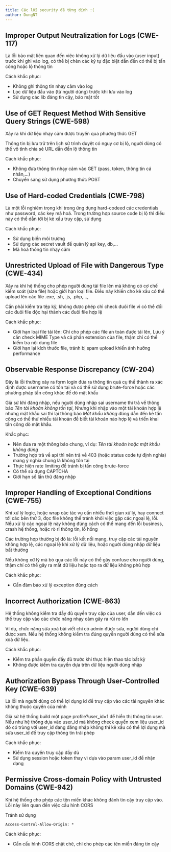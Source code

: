 ```yaml
---
title: Các lỗi security đã từng dính :(
author: DungNT
---
```


## Improper Output Neutralization for Logs (CWE-117)

Là lỗi bảo mật liên quan đến việc không xử lý dữ liệu đầu vào (user input) trước khi ghi vào log, có thể bị chèn các ký tự đặc biệt dẫn đến có thể bị tấn công hoặc lộ thông tin

Cách khắc phục:
+ Không ghi thông tin nhạy cảm vào log
+ Lọc dữ liệu đầu vào (từ người dùng) trước khi lưu vào log
+ Sử dụng các lib đáng tin cậy, bảo mật tốt

## Use of GET Request Method With Sensitive Query Strings (CWE-598)

Xảy ra khi dữ liệu nhạy cảm được truyền qua phương thức GET

Thông tin bị lưu trữ trên lịch sử trình duyệt có nguy cơ bị lộ, người dùng có thể vô tình chia sẻ URL dẫn đến lộ thông tin

Cách khắc phục:
+ Không đưa thông tin nhạy cảm vào GET (pass, token, thông tin cá nhân,...)
+ Chuyển sang sử dụng phương thức POST

## Use of Hard-coded Credentials (CWE-798)

Là một lỗi nghiêm trọng khi trong ứng dụng hard-codeed các credentials như password, các key mã hoá. Trong trường hợp source code bị lộ thì điều này có thể dẫn tới bị kẻ xấu truy cập, sử dụng

Cách khắc phục:
+ Sử dụng biến môi trường
+ Sử dụng các secret vault để quản lý api key, db,...
+ Mã hoá thông tin nhạy cảm

## Unrestricted Upload of File with Dangerous Type (CWE-434)

Xảy ra khi hệ thống cho phép người dùng tải file lên mà không có cơ chế kiểm soát (size file) hoặc giới hạn loại file. Điều này khiến cho kẻ xấu có thể upload lên các file .exe, .sh, .js, .php,..., 

Cần phải kiểm tra tệp kỹ, không được phép chỉ check đuôi file vì có thể đổi các đuôi file độc hại thành các đuôi file hợp lệ

Cách khắc phục:
+ Giới hạn loại file tải lên:
 Chỉ cho phép các file an toàn được tải lên, Lưu ý cần check MIME Type và cả phần extension của file, thậm chí có thể kiểm tra nội dung file
+ Giới hạn lại kích thước file, tránh bị spam upload khiến ảnh hưởng performance

## Observable Response Discrepancy (CW-204)

Đây là lỗi thường xảy ra form login đưa ra thông tin quá cụ thể thành ra xác định được username có tồn tại và có thể sử dụng brute-force hoặc các phương pháp tấn công khác để dò mật khấu

Giả sử khi đăng nhập, nếu người dùng nhập sai username thì trả về thông báo *Tên tài khoản không tồn tại*, Nhưng khi nhập vào một tài khoản hợp lệ nhưng mật khẩu sai thì lại thông báo *Mật khẩu không đúng* dẫn đến kẻ tấn công có thể thử nhiều tài khoản để biết tài khoản nào hợp lệ và triển khai tấn công dò mật khẩu.

Khắc phục:
+ Nên đưa ra một thông báo chung, ví dụ: *Tên tài khoản hoặc mật khẩu không đúng*
+ Trường hợp trả về api thì nên trả về 403 (hoặc status code tự định nghĩa) mang ý nghĩa chung là không tồn tại 
+ Thực hiện rate limiting để tránh bị tấn công brute-force 
+ Có thể sử dụng CAPTCHA
+ Giới hạn số lần thử đăng nhập

## Improper Handling of Exceptional Conditions (CWE-755)

Khi xử lý logic, hoặc wrap các tác vụ cần nhiều thời gian xử lý, hay connect tới các bên thứ 3, đọc file không thể tránh khỏi việc gặp các ngoại lệ, lỗi. Nếu xử lý các ngoại lệ này không đúng cách có thể mang đến lỗi business, crash hệ thống, hoặc rò rỉ thông tin, lỗ hổng

Các trường hợp thường bị đó là: lỗi kết nối mạng, truy cập các tài nguyên không hợp lệ, các ngoại lệ khi xử lý dữ liệu, hoặc người dùng nhập dữ liệu bất thường 

Nếu không xử lý mà bỏ qua các lỗi này có thể gây confuse cho người dùng, thậm chí có thể gây ra mất dữ liệu hoặc tạo ra dữ liệu không phù hợp 

Cách khắc phục: 
+ Cần đảm bảo xử lý exception đúng cách

## Incorrect Authorization (CWE-863) 

Hệ thống không kiểm tra đầy đủ quyền truy cập của user, dẫn đến việc có thể truy cập vào các chức năng nhạy cảm gây ra rủi ro lớn

Ví dụ, chức năng sửa xoá bài viết chỉ có admin được sửa, người dùng chỉ được xem. Nếu hệ thống không kiểm tra đúng quyền người dùng có thể sửa xoá dữ liệu.

Cách khắc phục:
+ Kiểm tra phần quyền đầy đủ trước khi thực hiện thao tác bất kỳ
+ Không được kiểm tra quyền dựa trên dữ liệu người dùng nhập

## Authorization Bypass Through User-Controlled Key (CWE-639)

Là lỗi mà người dùng có thể lợi dụng id để truy cập vào các tài nguyên khác không thuộc quyền của mình

Giả sử hệ thống build một page profile?user_id=1 để hiển thị thông tin user. Nếu như hệ thống dựa vào user_id mà không check quyền xem liệu user_id đó có trùng với user_id đang đăng nhập không thì kẻ xấu có thể lợi dụng mà sửa user_id để truy cập thông tin trái phép

Cách khắc phục:
+ Kiểm tra quyền truy cập đầy đủ
+ Sử dụng session hoặc token thay vì dựa vào param user_id để nhận dạng

## Permissive Cross-domain Policy with Untrusted Domains (CWE-942)

Khi hệ thống cho phép các tên miền khác không đánh tin cậy truy cập vào. Lỗi này liên quan đến việc cấu hình CORS

Tránh sử dụng 
```
Access-Control-Allow-Origin: *
```

Cách khắc phục:
+ Cần cấu hình CORS chặt chẽ, chỉ cho phép các tên miền đáng tin cậy
